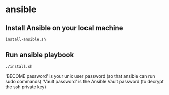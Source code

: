 # ansible

## Install Ansible on your local machine

```bash
install-ansible.sh
```

## Run ansible playbook

```bash
./install.sh
```

'BECOME password' is your unix user password (so that ansible can run sudo commands)
'Vault password' is the Ansible Vault password (to decrypt the ssh private key)
